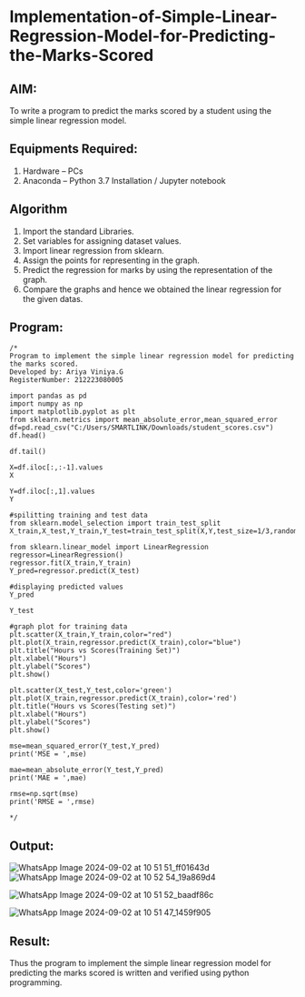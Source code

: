# Implementation-of-Simple-Linear-Regression-Model-for-Predicting-the-Marks-Scored

## AIM:
To write a program to predict the marks scored by a student using the simple linear regression model.

## Equipments Required:
1. Hardware – PCs
2. Anaconda – Python 3.7 Installation / Jupyter notebook

## Algorithm
1. Import the standard Libraries.
2. Set variables for assigning dataset values.
3. Import linear regression from sklearn.
4. Assign the points for representing in the graph.
5. Predict the regression for marks by using the representation of the graph.
6. Compare the graphs and hence we obtained the linear regression for the given datas.
## Program:
```
/*
Program to implement the simple linear regression model for predicting the marks scored.
Developed by: Ariya Viniya.G
RegisterNumber: 212223080005

import pandas as pd
import numpy as np
import matplotlib.pyplot as plt
from sklearn.metrics import mean_absolute_error,mean_squared_error
df=pd.read_csv("C:/Users/SMARTLINK/Downloads/student_scores.csv")
df.head()

df.tail()

X=df.iloc[:,:-1].values
X

Y=df.iloc[:,1].values
Y

#spilitting training and test data
from sklearn.model_selection import train_test_split
X_train,X_test,Y_train,Y_test=train_test_split(X,Y,test_size=1/3,random_state=0)

from sklearn.linear_model import LinearRegression
regressor=LinearRegression()
regressor.fit(X_train,Y_train)
Y_pred=regressor.predict(X_test)

#displaying predicted values
Y_pred

Y_test

#graph plot for training data
plt.scatter(X_train,Y_train,color="red")
plt.plot(X_train,regressor.predict(X_train),color="blue")
plt.title("Hours vs Scores(Training Set)")
plt.xlabel("Hours")
plt.ylabel("Scores")
plt.show()

plt.scatter(X_test,Y_test,color='green')
plt.plot(X_train,regressor.predict(X_train),color='red')
plt.title("Hours vs Scores(Testing set)")
plt.xlabel("Hours")
plt.ylabel("Scores")
plt.show()

mse=mean_squared_error(Y_test,Y_pred)
print('MSE = ',mse)

mae=mean_absolute_error(Y_test,Y_pred)
print('MAE = ',mae)

rmse=np.sqrt(mse)
print('RMSE = ',rmse)

*/
```

## Output:
![WhatsApp Image 2024-09-02 at 10 51 51_ff01643d](https://github.com/user-attachments/assets/1cb75479-d766-4a19-afb4-b4052f06ab39)
![WhatsApp Image 2024-09-02 at 10 52 54_19a869d4](https://github.com/user-attachments/assets/6b447b37-d74a-4a1a-80bb-8ee9ad4985d3)

![WhatsApp Image 2024-09-02 at 10 51 52_baadf86c](https://github.com/user-attachments/assets/db82b480-1015-49b4-8cd9-12c0f15d9f6e)

![WhatsApp Image 2024-09-02 at 10 51 47_1459f905](https://github.com/user-attachments/assets/5b82a600-d1d5-418b-9774-f57486112d2c)
## Result:
Thus the program to implement the simple linear regression model for predicting the marks scored is written and verified using python programming.
